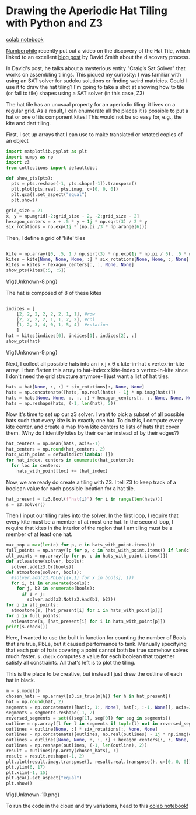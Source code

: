 # Drawing the Aperiodic Hat Tiling with Python and Z3

[colab notebook](https://colab.research.google.com/drive/1cBs3HGFQ6cz8z9o5HIr2OqhpD5A3LcqO?usp=sharing)

[Numberphile](https://www.youtube.com/watch?v=_ZS3Oqg1AX0) recently put out a video on the discovery of the Hat Tile, which linked to an excellent [blog post](https://hedraweb.wordpress.com/2023/03/23/its-a-shape-jim-but-not-as-we-know-it/) by David Smith about the discovery process. 

In David's post, he talks about a mysterious entity "Craig’s Sat Solver" that works on assembling tilings. This piqued my curiosity: I was familiar with using an SAT solver for sudoku solutions or finding weird matricies. Could I use it to draw the hat tiling? I'm going to take a shot at showing how to tile (or fail to tile) shapes using a SAT solver (in this case, Z3)

The hat tile has an unusual property for an aperiodic tiling: it lives on a regular grid. As a result, I can enumerate all the places it is possible to put a hat or one of its component kites! This would not be so easy for, e.g., the kite and dart tiling.

First, I set up arrays that I can use to make translated or rotated copies of an object
```python
import matplotlib.pyplot as plt
import numpy as np
import z3
from collections import defaultdict

def show_pts(pts):
  pts = pts.reshape(-1, pts.shape[-1]).transpose()
  plt.plot(pts.real, pts.imag, c=[0, 0, 0])
  plt.gca().set_aspect("equal")
  plt.show()

grid_size = 21
x, y = np.mgrid[-2:grid_size - 2, -2:grid_size - 2]
hexagon_centers = x + .5 * y + 1j * np.sqrt(3) / 2 * y
six_rotations = np.exp(1j * (np.pi /3 * np.arange(6)))
```

Then, I define a grid of 'kite' tiles
```python

kite = np.array([0, .5, 1 / np.sqrt(3) * np.exp(1j * np.pi / 6), .5 * np.exp(1j * np.pi / 3), 0])
kites = kite[None, None, None, :] * six_rotations[None, None, :, None]
kites = kites + hexagon_centers[:, :, None, None]
show_pts(kites[:5, :5])
```
\fig{Unknown-8.png}

The hat is composed of 8 of these kites 
```python	

indices = [
    [2, 2, 2, 2, 2, 2, 1, 1], #row
    [2, 2, 2, 2, 1, 1, 2, 2], #col
    [1, 2, 3, 4, 0, 1, 5, 4]  #rotation
    ]
hat = kites[indices[0], indices[1], indices[2], :]
show_pts(hat)
```

\fig{Unknown-9.png}

Next, I collect all possible hats into an i x j x θ x kite-in-hat x vertex-in-kite array.
I then flatten this array to hat-index x kite-index x vertex-in-kite since I don't need the grid structure anymore- I just want a list of hat tiles.

```python
hats = hat[None, :, :] * six_rotations[:, None, None]
hats = np.concatenate([hats, np.real(hats) - 1j * np.imag(hats)])
hats = hats[None, None, :, :, :] + hexagon_centers[:, :, None, None, None]
hats = np.reshape(hats, (-1, len(hat), 5))
```

Now it's time to set up our z3 solver. I want to pick a subset of all possible hats such that every kite
is in exactly one hat. To do this, I compute every kite center, and create a map from kite centers to lists of hats that
cover them. (Why do I identify kites by their center instead of by their edges?)

```python
hat_centers = np.mean(hats, axis=-1)
hat_centers = np.round(hat_centers, 2)
hats_with_point = defaultdict(lambda: [])
for hat_index, centers in enumerate(hat_centers):
  for loc in centers:
    hats_with_point[loc] += [hat_index]
```

Now, we are ready do create a tiling with Z3. I tell Z3 to keep track of a boolean value for each possible location
for a hat tile.

```python
hat_present = [z3.Bool(f"hat{i}") for i in range(len(hats))]
s = z3.Solver()
```
Then I input our tiling rules into the solver. In the first loop, I require that every kite must be a member of at most one hat. In the second loop, I require that kites in the interior
of the region that I am tiling must be a member of at least one hat.

```python
max_pop = max(len(c) for p, c in hats_with_point.items())
full_points = np.array([p for p, c in hats_with_point.items() if len(c) == max_pop])
all_points = np.array([p for p, c in hats_with_point.items()])
def atleastone(solver, bools):
  solver.add(z3.Or(bools))
def atmostone(solver, bools):
  #solver.add(z3.PbLe([(x,1) for x in bools], 1))
  for i, b1 in enumerate(bools):
    for j, b2 in enumerate(bools):
      if i > j:
        solver.add(z3.Not(z3.And(b1, b2)))
for p in all_points:
  atmostone(s, [hat_present[i] for i in hats_with_point[p]])
for p in full_points:
  atleastone(s, [hat_present[i] for i in hats_with_point[p]])
print(s.check())
```
Here, I wanted to use the built in function for counting the number of Bools that are true, PbLe, but it caused performance to tank. Manually specifying that each pair of hats covering a point cannot both be true somehow solves much faster. `s.check` computes a value for each boolean that together satisfy all constraints. All that's left is to plot the tiling.

This is the place to be creative, but instead I just drew the outline of each hat in black.

```python
m = s.model()
chosen_hats = np.array([z3.is_true(m[h]) for h in hat_present])
hat = np.round(hat, 2)
segments = np.concatenate([hat[:, 1:, None], hat[:, :-1, None]], axis=2)
segments = segments.reshape(-1, 2)
reversed_segments = set(((seg[1], seg[0]) for seg in segments))
outline = np.array([l for l in segments if tuple(l) not in reversed_segments])
outlines = outline[None, :] * six_rotations[:, None, None]
outlines = np.concatenate([outlines, np.real(outlines) - 1j * np.imag(outlines)])
outlines = outlines[None, None, :, :, :] + hexagon_centers[:, :, None, None, None]
outlines = np.reshape(outlines, (-1, len(outline), 2))
result = outlines[np.array(chosen_hats), :]
result = result.reshape(-1, 2)
plt.plot(result.imag.transpose(), result.real.transpose(), c=[0, 0, 0])
plt.ylim(6, 17)
plt.xlim(-1, 15)
plt.gca().set_aspect("equal")
plt.show()
```
\fig{Unknown-10.png}

To run the code in the cloud and try variations, head to this 
[colab notebook!](https://colab.research.google.com/drive/1cBs3HGFQ6cz8z9o5HIr2OqhpD5A3LcqO?usp=sharing)
